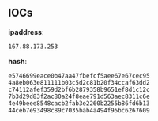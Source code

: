 
## IOCs

__ipaddress__:

```text
167.88.173.253
```
__hash__:

```text
e5746699eace0b47aa47fbefcf5aee67e67cec95
4a8eb063e811111b03c5d2c81b20f34ccaf63dd2
c74112afef359d2bf6b2879358b9651ef8d1c12c
7b3d29d83f2ac80a24f8eae791d563aec8311c6e
4e49beee8548cacb2fab3e2260b2255b86fd6b13
44ceb7e93498c89c7035bab4a494f95bc6267609
```